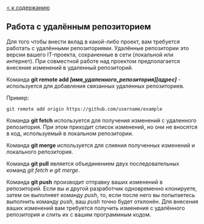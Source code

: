 [< к содержанию](./readme.md)

## Работа с удалённым репозиторием

Для того чтобы внести вклад в какой-либо проект, вам требуется работать с удалёнными репозиториями. Удалённые репозитории это версии вашего IT-проекта, сохраненные в сети (локальной или интернет). При совместной работе над проектом предполагается внесение изменений в удаленный репозиторий.

Команда **git remote add *[имя_удаленного_репозитория][адрес]*** - используется для добавления связанных удаленных репозиториев.

Пример:

```bash=
git remote add origin https://github.com/username/example
```
Команда **git fetch** используется для получения изменений с удаленного репозитория. При этом приходит список изменений, но они не вносятся в код, используемый в локальном репозитории. 

Команда **git merge** используется для слияния полученных изменений и локального репозитория.

Команда **git pull** является объединением двух последовательных команд *git fetch* и *git merge*.

Команда **git push** производит отправку ваших изменений в репозиторий. Если вы и другой разработчик одновременно клонируете, затем он выполняет команду *push*, то, если после него вы попытаетесь выполнить команду *push*, ваш *push* точно будет отклонён. Для внесения ваших изменений вам требуется получить изменения с удалённого репозитория и слить их с вашим программным кодом.